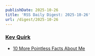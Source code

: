 ```yaml
---
publishDate: 2025-10-26
title: 'RSS Daily Digest: 2025-10-26'
url: /digest/2025-10-26
---
```


### [Kev Quirk](https://kevquirk.com/)

  * [10 More Pointless Facts About Me](https://kevquirk.com/blog/10-more-pointless-facts-about-me/)
  
